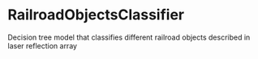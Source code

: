 # RailroadObjectsClassifier
Decision tree model that classifies different railroad objects described in laser reflection array
